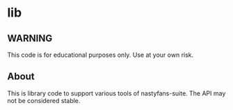 # lib

## WARNING

This code is for educational purposes only. Use at your own risk.

## About

This is library code to support various tools of nastyfans-suite. The API
may not be considered stable.
